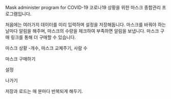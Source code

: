 Mask administer program for COVID-19
코로나19 상황을 위한 마스크 종합관리 프로그램입니다.

처음에는 여러가지 데이터를 미리 입력하며 설정을 저장해둡니다.
마스크를 바꿔야 하는 날마다 알림을 해주며,
마스크의 수량을 체크하여 부족하면 알림을 보냅니다.
마스크 구매 링크를 통해 더 구매할 수 있습니다.

마스크 상황 -개수, 마스크 교체주기, 사람 수

마스크 구매하기

설정

나가기

저장과 로드는 매 분마다 반복되게 해두기.
